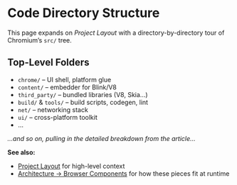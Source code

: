 # Code Directory Structure

This page expands on *Project Layout* with a directory-by-directory tour of Chromium’s `src/` tree.

## Top-Level Folders

- `chrome/` – UI shell, platform glue  
- `content/` – embedder for Blink/V8  
- `third_party/` – bundled libraries (V8, Skia…)  
- `build/` & `tools/` – build scripts, codegen, lint  
- `net/` – networking stack  
- `ui/` – cross-platform toolkit  
- …

_…and so on, pulling in the detailed breakdown from the article…_

**See also:**  
- [Project Layout](project-layout.md) for high-level context  
- [Architecture → Browser Components](../architecture/browser-components.md) for how these pieces fit at runtime